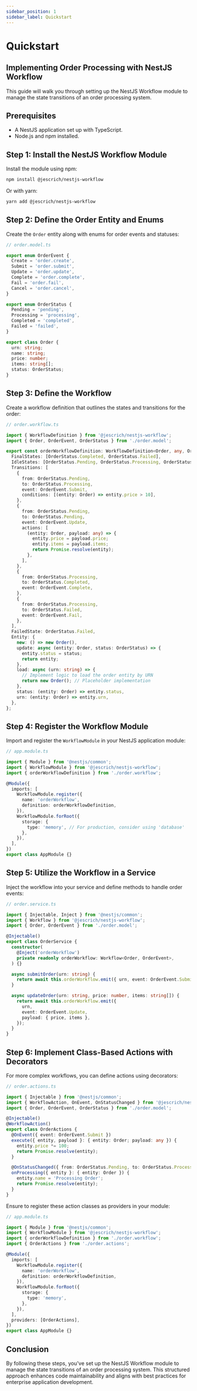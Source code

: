 ```yaml
---
sidebar_position: 1
sidebar_label: Quickstart
--- 
```


# Quickstart   
## Implementing Order Processing with NestJS Workflow

This guide will walk you through setting up the NestJS Workflow module to manage the state transitions of an order processing system.

## Prerequisites

- A NestJS application set up with TypeScript.
- Node.js and npm installed.

## Step 1: Install the NestJS Workflow Module

Install the module using npm:

```bash
npm install @jescrich/nestjs-workflow
```


Or with yarn:

```bash
yarn add @jescrich/nestjs-workflow
```

## Step 2: Define the Order Entity and Enums

Create the `Order` entity along with enums for order events and statuses:

```typescript
// order.model.ts

export enum OrderEvent {
  Create = 'order.create',
  Submit = 'order.submit',
  Update = 'order.update',
  Complete = 'order.complete',
  Fail = 'order.fail',
  Cancel = 'order.cancel',
}

export enum OrderStatus {
  Pending = 'pending',
  Processing = 'processing',
  Completed = 'completed',
  Failed = 'failed',
}

export class Order {
  urn: string;
  name: string;
  price: number;
  items: string[];
  status: OrderStatus;
}
```

## Step 3: Define the Workflow

Create a workflow definition that outlines the states and transitions for the order:

```typescript
// order.workflow.ts

import { WorkflowDefinition } from '@jescrich/nestjs-workflow';
import { Order, OrderEvent, OrderStatus } from './order.model';

export const orderWorkflowDefinition: WorkflowDefinition<Order, any, OrderEvent, OrderStatus> = {
  FinalStates: [OrderStatus.Completed, OrderStatus.Failed],
  IdleStates: [OrderStatus.Pending, OrderStatus.Processing, OrderStatus.Completed, OrderStatus.Failed],
  Transitions: [
    {
      from: OrderStatus.Pending,
      to: OrderStatus.Processing,
      event: OrderEvent.Submit,
      conditions: [(entity: Order) => entity.price > 10],
    },
    {
      from: OrderStatus.Pending,
      to: OrderStatus.Pending,
      event: OrderEvent.Update,
      actions: [
        (entity: Order, payload: any) => {
          entity.price = payload.price;
          entity.items = payload.items;
          return Promise.resolve(entity);
        },
      ],
    },
    {
      from: OrderStatus.Processing,
      to: OrderStatus.Completed,
      event: OrderEvent.Complete,
    },
    {
      from: OrderStatus.Processing,
      to: OrderStatus.Failed,
      event: OrderEvent.Fail,
    },
  ],
  FailedState: OrderStatus.Failed,
  Entity: {
    new: () => new Order(),
    update: async (entity: Order, status: OrderStatus) => {
      entity.status = status;
      return entity;
    },
    load: async (urn: string) => {
      // Implement logic to load the order entity by URN
      return new Order(); // Placeholder implementation
    },
    status: (entity: Order) => entity.status,
    urn: (entity: Order) => entity.urn,
  },
};
```

## Step 4: Register the Workflow Module

Import and register the `WorkflowModule` in your NestJS application module:

```typescript
// app.module.ts

import { Module } from '@nestjs/common';
import { WorkflowModule } from '@jescrich/nestjs-workflow';
import { orderWorkflowDefinition } from './order.workflow';

@Module({
  imports: [
    WorkflowModule.register({
      name: 'orderWorkflow',
      definition: orderWorkflowDefinition,
    }),
    WorkflowModule.forRoot({
      storage: {
        type: 'memory', // For production, consider using 'database'
      },
    }),
  ],
})
export class AppModule {}
```

## Step 5: Utilize the Workflow in a Service

Inject the workflow into your service and define methods to handle order events:

```typescript
// order.service.ts

import { Injectable, Inject } from '@nestjs/common';
import { Workflow } from '@jescrich/nestjs-workflow';
import { Order, OrderEvent } from './order.model';

@Injectable()
export class OrderService {
  constructor(
    @Inject('orderWorkflow')
    private readonly orderWorkflow: Workflow<Order, OrderEvent>,
  ) {}

  async submitOrder(urn: string) {
    return await this.orderWorkflow.emit({ urn, event: OrderEvent.Submit });
  }

  async updateOrder(urn: string, price: number, items: string[]) {
    return await this.orderWorkflow.emit({
      urn,
      event: OrderEvent.Update,
      payload: { price, items },
    });
  }
}
```

## Step 6: Implement Class-Based Actions with Decorators

For more complex workflows, you can define actions using decorators:

```typescript
// order.actions.ts

import { Injectable } from '@nestjs/common';
import { WorkflowAction, OnEvent, OnStatusChanged } from '@jescrich/nestjs-workflow';
import { Order, OrderEvent, OrderStatus } from './order.model';

@Injectable()
@WorkflowAction()
export class OrderActions {
  @OnEvent({ event: OrderEvent.Submit })
  execute({ entity, payload }: { entity: Order; payload: any }) {
    entity.price *= 100;
    return Promise.resolve(entity);
  }

  @OnStatusChanged({ from: OrderStatus.Pending, to: OrderStatus.Processing })
  onProcessing({ entity }: { entity: Order }) {
    entity.name = 'Processing Order';
    return Promise.resolve(entity);
  }
}
```


Ensure to register these action classes as providers in your module:

```typescript
// app.module.ts

import { Module } from '@nestjs/common';
import { WorkflowModule } from '@jescrich/nestjs-workflow';
import { orderWorkflowDefinition } from './order.workflow';
import { OrderActions } from './order.actions';

@Module({
  imports: [
    WorkflowModule.register({
      name: 'orderWorkflow',
      definition: orderWorkflowDefinition,
    }),
    WorkflowModule.forRoot({
      storage: {
        type: 'memory',
      },
    }),
  ],
  providers: [OrderActions],
})
export class AppModule {}
```

## Conclusion

By following these steps, you've set up the NestJS Workflow module to manage the state transitions of an order processing system. This structured approach enhances code maintainability and aligns with best practices for enterprise application development.
